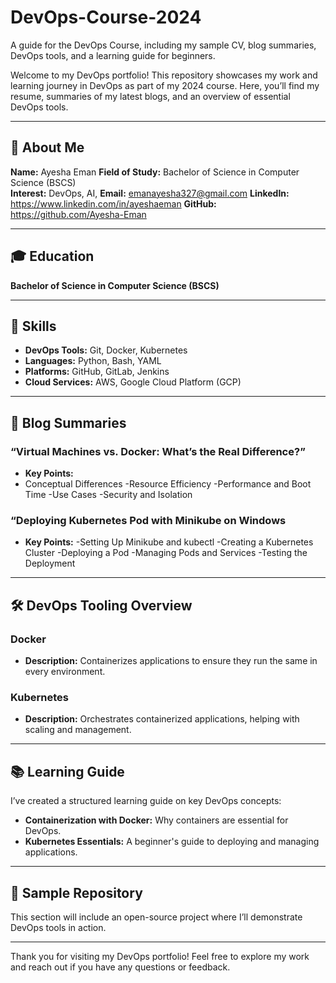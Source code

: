 # DevOps-Course-2024
A  guide for the DevOps Course, including my sample CV, blog summaries, DevOps tools, and a learning guide for beginners.

Welcome to my DevOps portfolio! This repository showcases my work and learning journey in DevOps as part of my 2024 course. Here, you’ll find my resume, summaries of my latest blogs, and an overview of essential DevOps tools. 

---

## 📄 About Me

**Name:** Ayesha Eman
**Field of Study:** Bachelor of Science in Computer Science (BSCS)  
**Interest:** DevOps, AI, 
**Email:** emanayesha327@gmail.com 
**LinkedIn:** https://www.linkedin.com/in/ayeshaeman
**GitHub:** https://github.com/Ayesha-Eman

---

## 🎓 Education

**Bachelor of Science in Computer Science (BSCS)**  

---

## 💼 Skills

- **DevOps Tools:** Git, Docker, Kubernetes
- **Languages:** Python, Bash, YAML
- **Platforms:** GitHub, GitLab, Jenkins
- **Cloud Services:** AWS, Google Cloud Platform (GCP)

---

## 📝 Blog Summaries

### “Virtual Machines vs. Docker: What’s the Real Difference?”
- **Key Points:**
- Conceptual Differences
-Resource Efficiency
-Performance and Boot Time
-Use Cases
-Security and Isolation
  
### “Deploying Kubernetes Pod with Minikube on Windows
- **Key Points:**
-Setting Up Minikube and kubectl
-Creating a Kubernetes Cluster
-Deploying a Pod
-Managing Pods and Services
-Testing the Deployment

---

## 🛠️ DevOps Tooling Overview

### Docker
- **Description:** Containerizes applications to ensure they run the same in every environment.

### Kubernetes
- **Description:** Orchestrates containerized applications, helping with scaling and management.

---

## 📚 Learning Guide

I’ve created a structured learning guide on key DevOps concepts:
- **Containerization with Docker:** Why containers are essential for DevOps.
- **Kubernetes Essentials:** A beginner's guide to deploying and managing applications.

---

## 📂 Sample Repository

This section will include an open-source project where I’ll demonstrate DevOps tools in action.

---

Thank you for visiting my DevOps portfolio! Feel free to explore my work and reach out if you have any questions or feedback.


